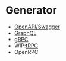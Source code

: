 # Generator

- [OpenAPI/Swagger](../open-api/README.md)
- [GraphQL](../graphql/README.md)
- [gRPC](../grpc-proto/README.md)
- WIP:[tRPC](https://trpc.io/)
- OpenRPC
